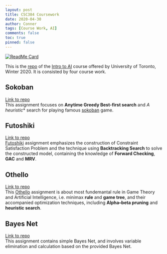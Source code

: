 ```yaml
---
layout: post
title: CSC384 Coursework
date: 2020-04-30
author: Conner
tags: [Course Work, AI]
comments: false
toc: true
pinned: false
---
```


[![ReadMe Card](https://github-readme-stats.vercel.app/api/pin/?username=Connerrrrr&repo=CSC384CourseWork)](https://github.com/Connerrrrr/CSC384CourseWork)

This is the [repo](https://github.com/Connerrrrr/CSC384CourseWork) of the [Intro to AI](https://www.teach.cs.toronto.edu/~csc384h/winter/) course offered by University of Toronto, Winter 2020. It is consisted by four course work.

## Sokoban

[Link to repo](https://github.com/Connerrrrr/CSC384CourseWork/tree/master/A1)\
This assignment focuses on **Anytime Greedy Best-first search** and **A* heuristic** search for playing famous [sokoban](https://en.wikipedia.org/wiki/Sokoban) game.

## Futoshiki

[Link to repo](https://github.com/Connerrrrr/CSC384CourseWork/tree/master/A2)\
[Futoshiki](https://en.wikipedia.org/wiki/Futoshiki) assignment emphasizes the construction of Constraint Satisfaction Problem and the technique using **Backtracking Search** to solve the constructed model, containing the knowledge of **Forward Checking**, **GAC** and **MRV**.

## Othello

[Link to repo](https://github.com/Connerrrrr/CSC384CourseWork/tree/master/A3)\
This [Othello](https://en.wikipedia.org/wiki/Reversi) assignment is about most fundemantal rule in Game Theory and Artificial Intelligence, i.e. minimax **rule** and **game tree**, and their accompanied optimization techniques, including **Alpha–beta pruning** and **heuristic search**.

## Bayes Net

[Link to repo](https://github.com/Connerrrrr/CSC384CourseWork/tree/master/A4)\
This assignment contains simple Bayes Net, and involves variable elimination and calculation based on the provided Bayes Net.
